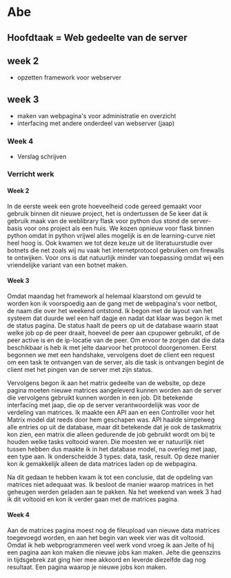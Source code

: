 Abe
===

## Hoofdtaak = Web gedeelte van de server

## week 2
* opzetten framework voor webserver

## week 3
* maken van webpagina's voor administratie en overzicht
* interfacing met andere onderdeel van webserver (jaap)

### Week 4
- Verslag schrijven

### Verricht werk

#### Week 2
In de eerste week een grote hoeveelheid code gereed gemaakt voor gebruik binnen
dit nieuwe project, het is ondertussen de 5e keer dat ik gebruik maak van de
weblibrary flask voor python dus stond de server-basis voor ons project als een
huis. We kozen opnieuw voor flask binnen python omdat in python vrijwel alles
mogelijk is en de learning-curve niet heel hoog is. Ook kwamen we tot deze
keuze uit de literatuurstudie over botnets die net zoals wij nu vaak het
internetprotocol gebruiken om firewalls te ontwijken. Voor ons is dat
natuurlijk minder van toepassing omdat wij een vriendelijke variant van een
botnet maken.

#### Week 3
Omdat maandag het framework al helemaal klaarstond om gevuld te worden kon ik
voorspoedig aan de gang met de webpagina's voor netbot, de naam die over het
weekend ontstond. Ik begon met de layout van het systeem dat duurde wel een
half dagje en nadat dat klaar was begon ik met de status pagina. De status
haalt de peers op uit de database waarin staat welke job op de peer draait,
hoeveel de peer aan cpupower gebruikt, of de peer active is en de ip-locatie
van de peer.
Om ervoor te zorgen dat die data beschikbaar is heb ik met jelte daarvoor het
protocol doorgenomen. Eerst begonnen we met een handshake, vervolgens doet de
client een request om een task te ontvangen van de server, als die task is
ontvangen begint de client met het pingen van de server met zijn status.

Vervolgens begon ik aan het matrix gedeelte van de website, op deze pagina
moeten nieuwe matrices aangeleverd kunnen worden aan de server die vervolgens
gebruikt kunnen worden in een job. Dit betekende interfacing met jaap, die op
de server verantwoordelijk was voor de verdeling van matrices. Ik maakte een
API aan en een Controller voor het Matrix model dat reeds door hem geschapen
was. API haalde simpelweg alle entries op uit de database, maar dit betekende
dat je ook de taskmatrix kon zien, een matrix die alleen gedurende de job
gebruikt wordt om bij te houden welke tasks voltooid waren. Die moesten we er
natuurlijk niet tussen hebben dus maakte ik in het database model, na overleg
met jaap, een type aan. Ik onderscheidde 3 types: data, task, result. Op deze
manier kon ik gemakkelijk alleen de data matrices laden op de webpagina.

Na dit gedaan te hebben kwam ik tot een conclusie, dat de opdeling van matrices
niet adequaat was. Ik besloot de manier waarop matrices in het geheugen werden
geladen aan te pakken. Na het weekend van week 3 had ik dit voltooid en kon ik
verder gaan met de matrices pagina.

#### Week 4
Aan de matrices pagina moest nog de fileupload van nieuwe data matrices
toegevoegd worden, en aan het begin van week vier was dit voltooid.
Omdat ik heb webprogrammeren veel werk vond vroeg ik aan Jelte of hij een
pagina aan kon maken die nieuwe jobs kan maken. Jelte die geenszins in
tijdsgebrek zat ging hier mee akkoord en leverde diezelfde dag nog resultaat.
Een pagina waarop je nieuwe jobs kon maken.
